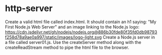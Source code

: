 # http-server
Create a valid html file called index.html. It should contain an h1 saying: "My First Node.js Web Server" and an image linking to the Node.js logo: https://cdn.jsdelivr.net/gh/nodejs/nodejs.org@886b30fde80f35fd0db98793f258d78a9ae0a997/static/images/logo-light.svg  Create a Node.js server in a file called server01.js. Use the createServer method along with the createReadStream method to pipe the html file to the browser.
